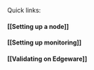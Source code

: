 Quick links:

#### [[Setting up a node]]

#### [[Setting up monitoring]]

#### [[Validating on Edgeware]]